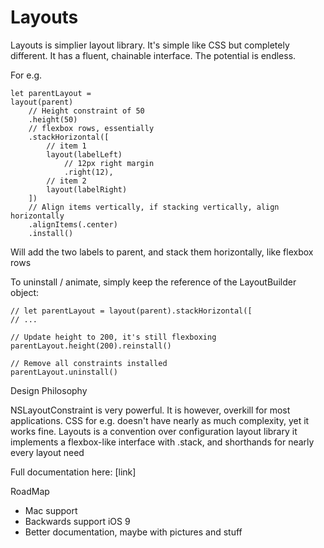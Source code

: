 # Layouts

Layouts is simplier layout library. It's simple like CSS but completely different. It has a fluent, chainable interface. The potential is endless.

For e.g.
```
let parentLayout = 
layout(parent)
	// Height constraint of 50
	.height(50)
	// flexbox rows, essentially
	.stackHorizontal([
		// item 1
		layout(labelLeft)
			// 12px right margin
			.right(12),
		// item 2
		layout(labelRight)
	])
	// Align items vertically, if stacking vertically, align horizontally
	.alignItems(.center)
	.install()
```
Will add the two labels to parent, and stack them horizontally, like flexbox rows 

To uninstall / animate, simply keep the reference of the LayoutBuilder object: 

```
// let parentLayout = layout(parent).stackHorizontal([
// ...

// Update height to 200, it's still flexboxing
parentLayout.height(200).reinstall()

// Remove all constraints installed
parentLayout.uninstall()
```

Design Philosophy

NSLayoutConstraint is very powerful. It is however, overkill for most applications. 
CSS for e.g. doesn't have nearly as much complexity, yet it works fine.
Layouts is a convention over configuration layout library
it implements a flexbox-like interface with .stack, and shorthands for nearly every layout need

Full documentation here: [link]

RoadMap
- Mac support  
- Backwards support iOS 9  
- Better documentation, maybe with pictures and stuff  